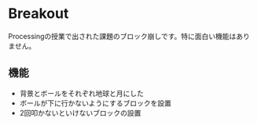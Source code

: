 # Breakout

Processingの授業で出された課題のブロック崩しです。特に面白い機能はありません。

## 機能

- 背景とボールをそれぞれ地球と月にした
- ボールが下に行かないようにするブロックを設置
- 2回叩かないといけないブロックの設置
